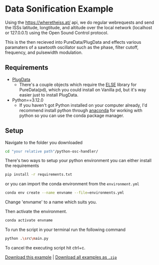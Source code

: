 # Data Sonification Example

Using the <https://wheretheiss.at/> api, we do regular webrequests and send the ISSs latitude, longtitude, and altitude over the local network (localhost or 127.0.0.1) using the Open Sound Control protocol.

This is the then recieved into PureData/PlugData and effects various paramaters of a sawtooth oscillator such as the phase, filter cutoff, frequency, and pulsewidth modulation.

## Requirements

+ [PlugData](https://plugdata.org/)
  + There's a couple objects which require the [ELSE](https://github.com/porres/pd-else) library for PureData(pd), which you could install on Vanilla pd, but it's way easier just to install PlugData.
+ Python==3.12.0
  + If you haven't got Python installed on your computer already, I'd recommend install python through [anaconda](https://www.anaconda.com/) for working with python so you can use the conda package manager.

## Setup

Navigate to the folder you downloaded

```bash
cd "your relative path"/python-osc-handler/
```

There's two ways to setup your python environment you can either install the requirements

```bash
pip install -r requirements.txt
```

or you can import the conda environment from the ```environment.yml```

```bash
conda env create --name envname --file=environments.yml
```

Change 'envname' to a name which suits you.

Then activate the environment.

```bash
conda activate envname
```

To run the script in your terminal run the following command

```bash
python .\src\main.py
```

To cancel the executing script hit ctrl+c.

[Download this example](https://github.com/trencrumb/CreativeCoding/raw/main/puredata/data_sonification/data_sonification.zip) | [Download all examples as `.zip`](https://github.com/XRRCA/CreativeCoding/archive/refs/heads/main.zip)
